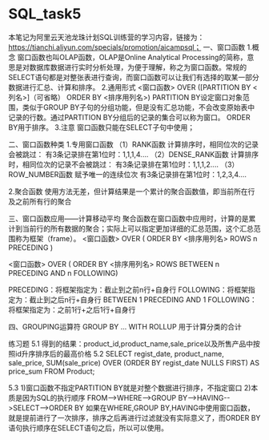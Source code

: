 # SQL_task5
本笔记为阿里云天池龙珠计划SQL训练营的学习内容，链接为：https://tianchi.aliyun.com/specials/promotion/aicampsql；
一、窗口函数
1.概念
窗口函数也叫OLAP函数，OLAP是Online Analytical Processing的简称，意思是对数据库数据进行实时分析处理，为便于理解，称之为窗口函数。常规的SELECT语句都是对整张表进行查询，而窗口函数可以让我们有选择的取某一部分数据进行汇总、计算和排序。
2.通用形式
<窗口函数> OVER ([PARTITION BY <列名>]（可省略）
ORDER BY <排序用列名>)
PARTITION BY设定窗口对象范围，类似于GROUP BY子句的分组功能，但是没有汇总功能，不会改变原始表中记录的行数。通过PARTITION BY分组后的记录的集合可以称为窗口。
ORDER BY用于排序。
3.注意
窗口函数只能在SELECT子句中使用；

二、窗口函数种类
1.专用窗口函数
（1）RANK函数
计算排序时，相同位次的记录会被跳过：
有3条记录排在第1位时：1,1,1,4....
（2）DENSE_RANK函数
计算排序时，相同位次的记录不会被跳过：
           有3条记录排在第1位时：1,1,1,2....
（3）ROW_NUMBER函数
赋予唯一的连续位次
           有3条记录排在第1位时：1,2,3,4....

2.聚合函数
使用方法无差，但计算结果是一个累计的聚合函数值，即当前所在行及之前所有行的聚合

三、窗口函数应用——计算移动平均
聚合函数在窗口函数中应用时，计算的是累计到当前行的所有数据的聚合；实际上可以指定更加详细的汇总范围，这个汇总范围称为框架（frame）。
<窗口函数> OVER ( ORDER BY <排序用列名>
ROWS n PRECEDING )

<窗口函数> OVER ( ORDER BY <排序用列名>
ROWS BETWEEN n PRECEDING AND n FOLLOWING)

PRECEDING：将框架指定为：截止到之前n行+自身行
FOLLOWING：将框架指定为：截止到之后n行+自身行
BETWEEN 1 PRECEDING AND 1 FOLLOWING：将框架指定为：之前1行+之后1行+自身行

四、GROUPING运算符
GROUP BY ... WITH ROLLUP 用于计算分类的合计

练习题
5.1
得到的结果：product_id,product_name,sale_price以及所售产品中按照id升序排序后的最高价格
5.2
SELECT
regist_date,
product_name,
sale_price,
SUM(sale_price) OVER (ORDER BY regist_date NULLS FIRST) AS price_sum
FROM
Product;

5.3
1)窗口函数不指定PARTITION BY就是对整个数据进行排序，不指定窗口
2)本质是因为SQL的执行顺序
FROM-->WHERE-->GROUP BY-->HAVING-->SELECT-->ORDER BY
如果在WHERE,GROUP BY,HAVING中使用窗口函数，就是提前进行了一次排序，排序之后再进行过滤就没有实际意义了，而ORDER BY语句执行顺序在SELECT语句之后，所以可以使用。
